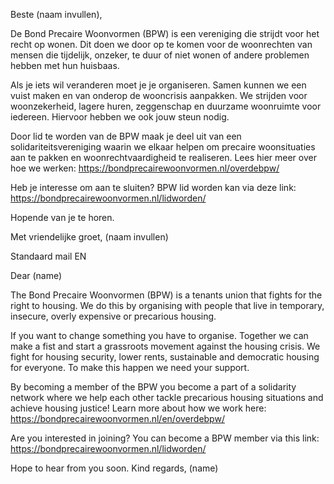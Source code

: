 Beste (naam invullen),

De Bond Precaire Woonvormen (BPW) is een vereniging die strijdt voor het recht op wonen. Dit doen we door op te komen voor de woonrechten van mensen die tijdelijk, onzeker, te duur of niet wonen of andere problemen hebben met hun huisbaas.

Als je iets wil veranderen moet je je organiseren. Samen kunnen we een vuist maken en van onderop de wooncrisis aanpakken. We strijden voor woonzekerheid, lagere huren, zeggenschap en duurzame woonruimte voor iedereen. Hiervoor hebben we ook jouw steun nodig.

Door lid te worden van de BPW maak je deel uit van een solidariteitsvereniging waarin we elkaar helpen om precaire woonsituaties aan te pakken en woonrechtvaardigheid te realiseren. Lees hier meer over hoe we werken: https://bondprecairewoonvormen.nl/overdebpw/

Heb je interesse om aan te sluiten? BPW lid worden kan via deze link: https://bondprecairewoonvormen.nl/lidworden/

Hopende van je te horen.

Met vriendelijke groet,
(naam invullen)

Standaard mail EN

Dear (name)

The Bond Precaire Woonvormen (BPW) is a tenants union that fights for the right to housing. We do this by organising with people that live in temporary, insecure, overly expensive or precarious housing.

If you want to change something you have to organise. Together we can make a fist and start a grassroots movement against the housing crisis. We fight for housing security, lower rents, sustainable and democratic housing for everyone. To make this happen we need your support.

By becoming a member of the BPW you become a part of a solidarity network where we help each other tackle precarious housing situations and achieve housing justice! Learn more about how we work here: https://bondprecairewoonvormen.nl/en/overdebpw/

Are you interested in joining? You can become a BPW member via this link: https://bondprecairewoonvormen.nl/lidworden/

Hope to hear from you soon.
Kind regards,
(name)
